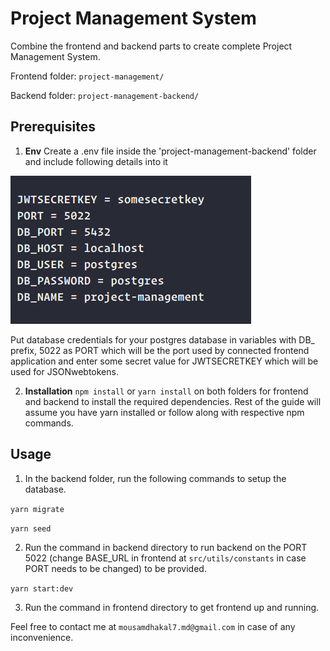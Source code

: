 # Project Management System

Combine the frontend and backend parts to create complete Project Management System.

Frontend folder: `project-management/`

Backend folder: `project-management-backend/`


## Prerequisites

1. **Env** Create a .env file inside the 'project-management-backend' folder and include following details into it 

  ![Environment setup example](env_setup_example.png)
  
  Put database credentials for your postgres database in variables with DB_ prefix, 5022 as PORT which will be the port used by connected frontend application and enter some secret value for JWTSECRETKEY which will be used for JSONwebtokens.

2. **Installation** `npm install` or `yarn install` on both folders for frontend and backend to install the required dependencies. Rest of the guide will assume you have yarn installed or follow along with respective npm commands.

## Usage

1. In the backend folder, run the following commands to setup the database.

`yarn migrate`

`yarn seed`

2. Run the command in backend directory to run backend on the PORT 5022 (change BASE_URL in frontend at `src/utils/constants` in case PORT needs to be changed) to be provided.

`yarn start:dev`

3. Run the command in frontend directory to get frontend up and running. 

Feel free to contact me at `mousamdhakal7.md@gmail.com` in case of any inconvenience.